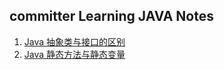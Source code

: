 ## committer Learning JAVA Notes


1. [Java 抽象类与接口的区别](https://github.com/kmjueban/studious-funicular/blob/master/abstract.md)
2. [Java 静态方法与静态变量](https://github.com/kmjueban/studious-funicular/blob/master/static.md)



